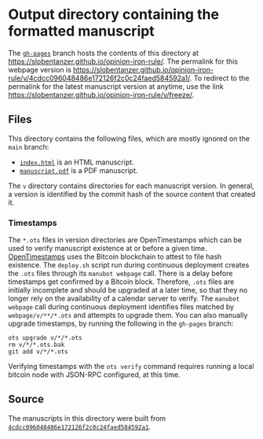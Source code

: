 # Output directory containing the formatted manuscript

The [`gh-pages`](https://github.com/slobentanzer/opinion-iron-rule/tree/gh-pages) branch hosts the contents of this directory at <https://slobentanzer.github.io/opinion-iron-rule/>.
The permalink for this webpage version is <https://slobentanzer.github.io/opinion-iron-rule/v/4cdcc096048486e172126f2c0c24faed584592a1/>.
To redirect to the permalink for the latest manuscript version at anytime, use the link <https://slobentanzer.github.io/opinion-iron-rule/v/freeze/>.

## Files

This directory contains the following files, which are mostly ignored on the `main` branch:

+ [`index.html`](index.html) is an HTML manuscript.
+ [`manuscript.pdf`](manuscript.pdf) is a PDF manuscript.

The `v` directory contains directories for each manuscript version.
In general, a version is identified by the commit hash of the source content that created it.

### Timestamps

The `*.ots` files in version directories are OpenTimestamps which can be used to verify manuscript existence at or before a given time.
[OpenTimestamps](https://opentimestamps.org/) uses the Bitcoin blockchain to attest to file hash existence.
The `deploy.sh` script run during continuous deployment creates the `.ots` files through its `manubot webpage` call.
There is a delay before timestamps get confirmed by a Bitcoin block.
Therefore, `.ots` files are initially incomplete and should be upgraded at a later time, so that they no longer rely on the availability of a calendar server to verify.
The `manubot webpage` call during continuous deployment identifies files matched by `webpage/v/**/*.ots` and attempts to upgrade them.
You can also manually upgrade timestamps, by running the following in the `gh-pages` branch:

```shell
ots upgrade v/*/*.ots
rm v/*/*.ots.bak
git add v/*/*.ots
```

Verifying timestamps with the `ots verify` command requires running a local bitcoin node with JSON-RPC configured, at this time.

## Source

The manuscripts in this directory were built from
[`4cdcc096048486e172126f2c0c24faed584592a1`](https://github.com/slobentanzer/opinion-iron-rule/commit/4cdcc096048486e172126f2c0c24faed584592a1).
